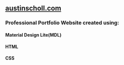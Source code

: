 ## [austinscholl.com](https://austinscholl.com)

### Professional Portfolio Website created using:
#### Material Design Lite(MDL)
#### HTML
#### CSS
